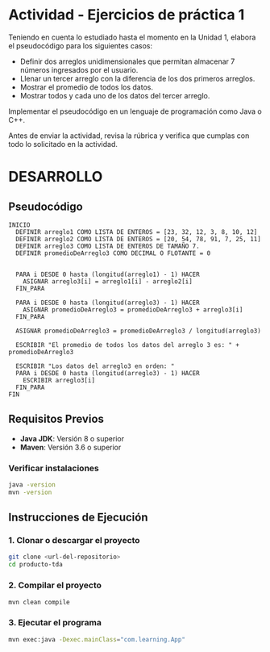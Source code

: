 # Actividad - Ejercicios de práctica 1

Teniendo en cuenta lo estudiado hasta el momento en la Unidad 1, elabora el
pseudocódigo para los siguientes casos:

- Definir dos arreglos unidimensionales que permitan almacenar 7 números
ingresados por el usuario.
- Llenar un tercer arreglo con la diferencia de los dos primeros arreglos.
- Mostrar el promedio de todos los datos.
- Mostrar todos y cada uno de los datos del tercer arreglo.

Implementar el pseudocódigo en un lenguaje de programación como Java o C++.

Antes de enviar la actividad, revisa la rúbrica y verifica que cumplas con todo
lo solicitado en la actividad.

# DESARROLLO

## Pseudocódigo

```
INICIO
  DEFINIR arreglo1 COMO LISTA DE ENTEROS = [23, 32, 12, 3, 8, 10, 12]
  DEFINIR arreglo2 COMO LISTA DE ENTEROS = [20, 54, 78, 91, 7, 25, 11]
  DEFINIR arreglo3 COMO LISTA DE ENTEROS DE TAMAÑO 7.
  DEFINIR promedioDeArreglo3 COMO DECIMAL O FLOTANTE = 0
  

  PARA i DESDE 0 hasta (longitud(arreglo1) - 1) HACER 
    ASIGNAR arreglo3[i] = arreglo1[i] - arreglo2[i]
  FIN_PARA

  PARA i DESDE 0 hasta (longitud(arreglo3) - 1) HACER
    ASIGNAR promedioDeArreglo3 = promedioDeArreglo3 + arreglo3[i]
  FIN_PARA
  
  ASIGNAR promedioDeArreglo3 = promedioDeArreglo3 / longitud(arreglo3)
  
  ESCRIBIR "El promedio de todos los datos del arreglo 3 es: " + promedioDeArreglo3
  
  ESCRIBIR "Los datos del arreglo3 en orden: "
  PARA i DESDE 0 hasta (longitud(arreglo3) - 1) HACER
    ESCRIBIR arreglo3[i]
  FIN_PARA
FIN
```

## Requisitos Previos

- **Java JDK**: Versión 8 o superior
- **Maven**: Versión 3.6 o superior

### Verificar instalaciones

```bash
java -version
mvn -version
```

## Instrucciones de Ejecución

### 1. Clonar o descargar el proyecto

```bash
git clone <url-del-repositorio>
cd producto-tda
```

### 2. Compilar el proyecto

```bash
mvn clean compile
```

### 3. Ejecutar el programa

```bash
mvn exec:java -Dexec.mainClass="com.learning.App"
```

